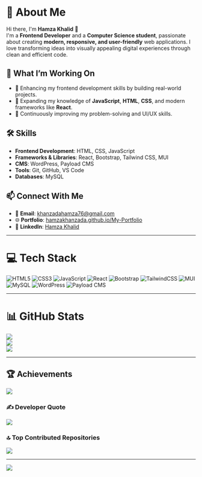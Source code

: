# 💫 About Me

Hi there, I'm **Hamza Khalid** 👋  
I'm a **Frontend Developer** and a **Computer Science student**, passionate about creating **modern, responsive, and user-friendly** web applications. I love transforming ideas into visually appealing digital experiences through clean and efficient code.

## 🧠 What I’m Working On
- 🔭 Enhancing my frontend development skills by building real-world projects.  
- 🌱 Expanding my knowledge of **JavaScript**, **HTML**, **CSS**, and modern frameworks like **React**.  
- 🚀 Continuously improving my problem-solving and UI/UX skills.

## 🛠️ Skills
- **Frontend Development**: HTML, CSS, JavaScript  
- **Frameworks & Libraries**: React, Bootstrap, Tailwind CSS, MUI  
- **CMS**: WordPress, Payload CMS  
- **Tools**: Git, GitHub, VS Code  
- **Databases**: MySQL

## 📫 Connect With Me
- 📧 **Email**: [khanzadahamza76@gmail.com](mailto:khanzadahamza76@gmail.com)  
- 🌐 **Portfolio**: [hamzakhanzada.github.io/My-Portfolio](https://hamzakhanzada.github.io/My-Portfolio/)  
- 💼 **LinkedIn**: [Hamza Khalid](https://linkedin.com/in/Hamza%20Khalid)

---

# 💻 Tech Stack
![HTML5](https://img.shields.io/badge/html5-%23E34F26.svg?style=for-the-badge&logo=html5&logoColor=white)
![CSS3](https://img.shields.io/badge/css3-%231572B6.svg?style=for-the-badge&logo=css3&logoColor=white)
![JavaScript](https://img.shields.io/badge/javascript-%23323330.svg?style=for-the-badge&logo=javascript&logoColor=%23F7DF1E)
![React](https://img.shields.io/badge/react-%2320232a.svg?style=for-the-badge&logo=react&logoColor=%2361DAFB)
![Bootstrap](https://img.shields.io/badge/bootstrap-%238511FA.svg?style=for-the-badge&logo=bootstrap&logoColor=white)
![TailwindCSS](https://img.shields.io/badge/tailwindcss-%2338B2AC.svg?style=for-the-badge&logo=tailwind-css&logoColor=white)
![MUI](https://img.shields.io/badge/MUI-%230081CB.svg?style=for-the-badge&logo=mui&logoColor=white)
![MySQL](https://img.shields.io/badge/mysql-4479A1.svg?style=for-the-badge&logo=mysql&logoColor=white)
![WordPress](https://img.shields.io/badge/WordPress-%23117AC9.svg?style=for-the-badge&logo=WordPress&logoColor=white)
![Payload CMS](https://img.shields.io/badge/Payload%20CMS-000000?style=for-the-badge&logo=payloadcms&logoColor=white)

---

# 📊 GitHub Stats
![](https://github-readme-stats.vercel.app/api?username=Hamzakhanzada&theme=algolia&hide_border=false&include_all_commits=false&count_private=false)  
![](https://github-readme-streak-stats.herokuapp.com/?user=Hamzakhanzada&theme=algolia&hide_border=false)  
![](https://github-readme-stats.vercel.app/api/top-langs/?username=Hamzakhanzada&theme=algolia&hide_border=false&layout=compact)

---

## 🏆 Achievements
![](https://github-profile-trophy.vercel.app/?username=Hamzakhanzada&theme=radical&no-frame=false&no-bg=true&margin-w=4)

### ✍️ Developer Quote
![](https://quotes-github-readme.vercel.app/api?type=horizontal&theme=radical)

### 🔝 Top Contributed Repositories
![](https://github-contributor-stats.vercel.app/api?username=Hamzakhanzada&limit=5&theme=dark&combine_all_yearly_contributions=true)

---

[![](https://visitcount.itsvg.in/api?id=Hamzakhanzada&icon=0&color=0)](https://visitcount.itsvg.in)

<!-- Proudly created with GPRM ( https://gprm.itsvg.in ) -->
